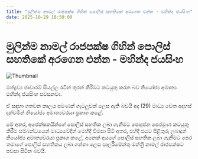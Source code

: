 ```yaml
---
title: "මුලින්ම නාමල් රාජපක්ෂ ගිහින් පොලිස් සහතිකේ අරගෙන එන්න - මහින්ද ජයසිංහ"
date: 2025-10-29 18:50:00
---
```


# මුලින්ම නාමල් රාජපක්ෂ ගිහින් පොලිස් සහතිකේ අරගෙන එන්න - මහින්ද ජයසිංහ

![Thumbnail](https://helakuru.sgp1.cdn.digitaloceanspaces.com/esana/images/lib/mahinda-jayasinhe-new-u.jpg)

මත්ද්‍රව්‍ය ජාවාරම් සියල්ල රටින් තුරන් කිරීමට කටයුතු කරන බව නියෝජ්‍ය අමාත්‍ය මහින්ද ජයසිංහ පවසනවා.

ඒ සඳහා ගතවන කාලය පමණක් ගැටලුවක් ලෙස ඇති බවයි අද (29) මාධ්‍ය වෙත අදහස් දක්වමින් නියෝජ්‍ය අමාත්‍යවරයා ප්‍රකාශ කළේ.

මේ අතර, අපේක්ෂකයින්ගේ පොලිස් සහතික ලබා ගැනීමට පොදුජන පෙරමුණ කටයුතු කිරීම සම්බන්ධයෙන් මාධ්‍යවේදීන් මෙහිදී විමසා සිටි අතර, එහිදී එයට පිළිතුරු ලබාදුන් නියෝජ්‍ය අමාත්‍යවරයා ප්‍රකාශ කළේ, අනෙක් අයගේ පොලිස් සහතික ලබා ගැනීමට පෙර තමාගේ පොලිස් සහතිකය ලබා ගන්නා ලෙස පාර්ලිමේන්තු මන්ත්‍රී නාමල් රාජපක්ෂට පවසා සිටින බවයි.

